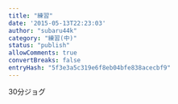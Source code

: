 ```yaml
---
title: "練習"
date: '2015-05-13T22:23:03'
author: "subaru44k"
category: "練習(中)"
status: "publish"
allowComments: true
convertBreaks: false
entryHash: "5f3e3a5c319e6f8eb04bfe838acecbf9"
---
```

30分ジョグ
